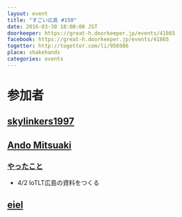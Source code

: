 ```yaml
---
layout: event
title: "すごい広島 #150"
date: 2016-03-30 18:00:00 JST
doorkeeper: https://great-h.doorkeeper.jp/events/41865
facebook: https://great-h.doorkeeper.jp/events/41865
togetter: http://togetter.com/li/956986
place: shakehands
categories: events
---
```


# 参加者


## [skylinkers1997](http://twitter.com/skylinkers1997)


## [Ando Mitsuaki](https://www.facebook.com/ando.mitsuaki)

### [やったこと](https://github.com/great-h/great-h.github.io/issues/1790)

* 4/2 IoTLT広島の資料をつくる


## [eiel](http://eiel.info/)
